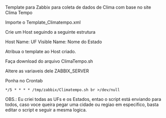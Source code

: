 Template para Zabbix para coleta de dados de Clima com base no site Clima Tempo

Importe o Template_Climatempo.xml

Crie um Host seguindo a seguinte estrutura

Host Name: UF
Visible Name: Nome do Estado

Atribua o template ao Host criado.

Faça download do arquivo ClimaTempo.sh

Altere as variaveis dele
ZABBIX_SERVER

Ponha no Crontab 

	*/5 * * * * /tmp/zabbix/Climatempo.sh br >/dev/null
  
OBS.: Eu criei todas as UFs e os Estados, entao o script está enviando para todos, caso voce queira pegar uma cidade ou regiao em especifico, basta editar o script e seguir a mesma logica.

